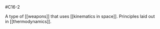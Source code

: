 #C16-2 

A type of [[weapons]] that uses [[kinematics in space]]. Principles laid out in [[thermodynamics]].